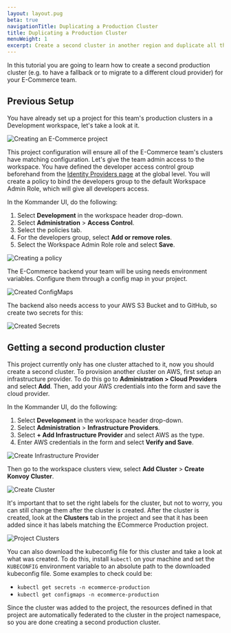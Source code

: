 ```yaml
---
layout: layout.pug
beta: true
navigationTitle: Duplicating a Production Cluster
title: Duplicating a Production Cluster
menuWeight: 1
excerpt: Create a second cluster in another region and duplicate all the addons and configuration
---
```


In this tutorial you are going to learn how to create a second production cluster (e.g. to have a fallback or to migrate to a different cloud provider) for your E-Commerce team.

## Previous Setup

You have already set up a project for this team's production clusters in a Development workspace, let's take a look at it.

![Creating an E-Commerce project](/dkp/kommander/1.2/img/tutorial-ecommerce-project.png)

This project configuration will ensure all of the E-Commerce team's clusters have matching configuration. Let's give the team admin access to the workspace.
You have defined the developer access control group beforehand from the [Identity Providers page](/dkp/kommander/1.2/operations/identity-providers/#groups) at the global level. You will create a policy to bind the developers group to the default Workspace Admin Role, which will give all developers access.

In the Kommander UI, do the following:

1. Select **Development** in the workspace header drop-down.
2. Select **Administration** > **Access Control**.
3. Select the policies tab.
4. For the developers group, select **Add or remove roles**.
5. Select the Workspace Admin Role role and select **Save**.

![Creating a policy](/dkp/kommander/1.2/img/tutorial-ecommerce-policy.png)

The E-Commerce backend your team will be using needs environment variables. Configure them through a config map in your project.

![Created ConfigMaps](/dkp/kommander/1.2/img/tutorial-ecommerce-configmaps.png)

The backend also needs access to your AWS S3 Bucket and to GitHub, so create two secrets for this:

![Created Secrets](/dkp/kommander/1.2/img/tutorial-ecommerce-secrets.png)

## Getting a second production cluster

This project currently only has one cluster attached to it, now you should create a second cluster.
To provision another cluster on AWS, first setup an infrastructure provider. To do this go to **Administration > Cloud Providers** and select **Add**. Then, add your AWS credentials into the form and save the cloud provider.

In the Kommander UI, do the following:

1. Select **Development** in the workspace header drop-down.
2. Select **Administration** > **Infrastructure Providers**.
3. Select **+ Add Infrastructure Provider** and select AWS as the type.
4. Enter AWS credentials in the form and select **Verify and Save**.

![Create Infrastructure Provider](/dkp/kommander/1.2/img/tutorial-ecommerce-infraprovider.png)

Then go to the workspace clusters view, select **Add Cluster** > **Create Konvoy Cluster**.

![Create Cluster](/dkp/kommander/1.2/img/tutorial-ecommerce-cluster.png)

It's important that to set the right labels for the cluster, but not to worry, you can still change them after the cluster is created. After the cluster is created, look at the **Clusters** tab in the project and see that it has been added since it has labels matching the ECommerce Production project.

![Project Clusters](/dkp/kommander/1.2/img/tutorial-ecommerce-projectclusters.png)

You can also download the kubeconfig file for this cluster and take a look at what was created.
To do this, install `kubectl` on your machine and set the `KUBECONFIG` environment variable to an absolute path to the downloaded kubeconfig file. Some examples to check could be:

- `kubectl get secrets -n ecommerce-production`
- `kubectl get configmaps -n ecommerce-production`

Since the cluster was added to the project, the resources defined in that project are automatically federated to the cluster in the project namespace, so you are done creating a second production cluster.
